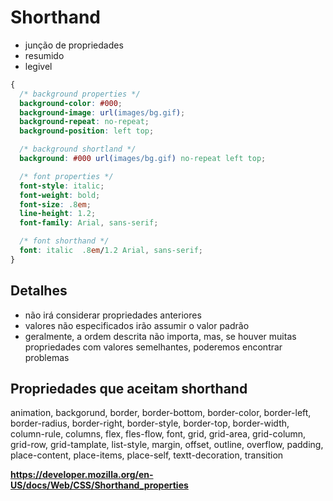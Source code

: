 # Shorthand

* junção de propriedades
* resumido
* legivel

```css
{
  /* background properties */
  background-color: #000;
  background-image: url(images/bg.gif);
  background-repeat: no-repeat;
  background-position: left top;

  /* background shortland */
  background: #000 url(images/bg.gif) no-repeat left top;

  /* font properties */
  font-style: italic;
  font-weight: bold;
  font-size: .8em;
  line-height: 1.2; 
  font-family: Arial, sans-serif;

  /* font shorthand */
  font: italic  .8em/1.2 Arial, sans-serif;
}
```

## Detalhes

* não irá considerar propriedades anteriores
* valores não especificados irão assumir o valor padrão
* geralmente, a ordem descrita não importa, mas, se houver muitas propriedades com valores semelhantes, poderemos encontrar problemas

## Propriedades que aceitam shorthand

animation, backgorund, border, border-bottom, border-color, border-left,
border-radius, border-right, border-style, border-top, border-width,
column-rule, columns, flex, fles-flow, font, grid, grid-area, grid-column,
grid-row, grid-tamplate, list-style, margin, offset, outline, overflow, padding,
place-content, place-items, place-self, textt-decoration, transition

**https://developer.mozilla.org/en-US/docs/Web/CSS/Shorthand_properties**